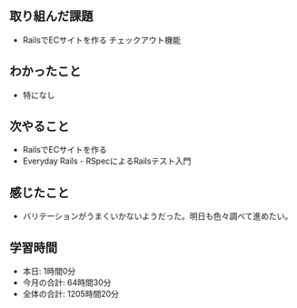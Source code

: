 ## 取り組んだ課題
- RailsでECサイトを作る チェックアウト機能
## わかったこと
- 特になし
## 次やること
- RailsでECサイトを作る
- Everyday Rails - RSpecによるRailsテスト入門
## 感じたこと
- バリテーションがうまくいかないようだった。明日も色々調べて進めたい。
## 学習時間
- 本日: 1時間0分
- 今月の合計: 64時間30分
- 全体の合計: 1205時間20分
